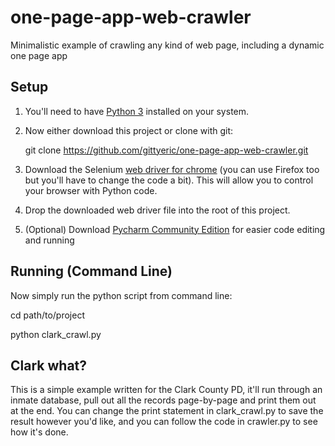 # one-page-app-web-crawler
Minimalistic example of crawling any kind of web page, including a dynamic one page app

## Setup

1. You'll need to have [Python 3](https://www.python.org/downloads/) installed on your system.

2. Now either download this project or clone with git:

	git clone https://github.com/gittyeric/one-page-app-web-crawler.git
  
3. Download the Selenium [web driver for chrome](https://sites.google.com/a/chromium.org/chromedriver/downloads) (you can use Firefox too but you'll have to change the code a bit).  This will allow you to control your browser with Python code.

4. Drop the downloaded web driver file into the root of this project.

5. (Optional) Download [Pycharm Community Edition](https://www.jetbrains.com/pycharm/download) for easier code editing and running

## Running (Command Line)

Now simply run the python script from command line:

  cd path/to/project
  
  python clark_crawl.py
  
## Clark what?

This is a simple example written for the Clark County PD, it'll run through an inmate database, pull out all the records page-by-page and print them out at the end.  You can change the print statement in clark_crawl.py to save the result however you'd like, and you can follow the code in crawler.py to see how it's done.
